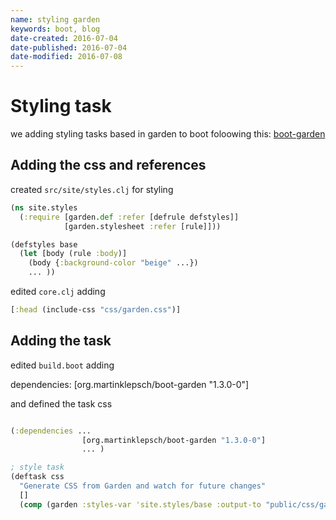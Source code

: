 ```yaml
---
name: styling garden
keywords: boot, blog
date-created: 2016-07-04
date-published: 2016-07-04
date-modified: 2016-07-08
---
```


# Styling task

we adding styling tasks based in garden to boot
foloowing this: [boot-garden](https://github.com/martinklepsch/boot-garden)

## Adding the css and references

created `src/site/styles.clj` for styling
```clojure
(ns site.styles
  (:require [garden.def :refer [defrule defstyles]]
            [garden.stylesheet :refer [rule]]))

(defstyles base
  (let [body (rule :body)]
    (body {:background-color "beige" ...})
    ... ))
```


edited  `core.clj` adding
```clojure
[:head (include-css "css/garden.css")]
```


## Adding the task
edited `build.boot` adding

dependencies:
    [org.martinklepsch/boot-garden "1.3.0-0"]

and defined the task css
```clojure

(:dependencies ...  
                [org.martinklepsch/boot-garden "1.3.0-0"]
                ... )

; style task
(deftask css
  "Generate CSS from Garden and watch for future changes"
  []
  (comp (garden :styles-var 'site.styles/base :output-to "public/css/garden.css" :pretty-print true)))

```
